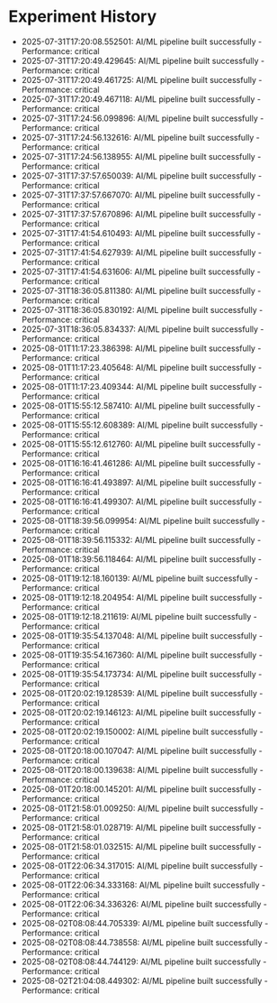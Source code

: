 # Experiment History

- 2025-07-31T17:20:08.552501: AI/ML pipeline built successfully - Performance: critical
- 2025-07-31T17:20:49.429645: AI/ML pipeline built successfully - Performance: critical
- 2025-07-31T17:20:49.461725: AI/ML pipeline built successfully - Performance: critical
- 2025-07-31T17:20:49.467118: AI/ML pipeline built successfully - Performance: critical
- 2025-07-31T17:24:56.099896: AI/ML pipeline built successfully - Performance: critical
- 2025-07-31T17:24:56.132616: AI/ML pipeline built successfully - Performance: critical
- 2025-07-31T17:24:56.138955: AI/ML pipeline built successfully - Performance: critical
- 2025-07-31T17:37:57.650039: AI/ML pipeline built successfully - Performance: critical
- 2025-07-31T17:37:57.667070: AI/ML pipeline built successfully - Performance: critical
- 2025-07-31T17:37:57.670896: AI/ML pipeline built successfully - Performance: critical
- 2025-07-31T17:41:54.610493: AI/ML pipeline built successfully - Performance: critical
- 2025-07-31T17:41:54.627939: AI/ML pipeline built successfully - Performance: critical
- 2025-07-31T17:41:54.631606: AI/ML pipeline built successfully - Performance: critical
- 2025-07-31T18:36:05.811380: AI/ML pipeline built successfully - Performance: critical
- 2025-07-31T18:36:05.830192: AI/ML pipeline built successfully - Performance: critical
- 2025-07-31T18:36:05.834337: AI/ML pipeline built successfully - Performance: critical
- 2025-08-01T11:17:23.386398: AI/ML pipeline built successfully - Performance: critical
- 2025-08-01T11:17:23.405648: AI/ML pipeline built successfully - Performance: critical
- 2025-08-01T11:17:23.409344: AI/ML pipeline built successfully - Performance: critical
- 2025-08-01T15:55:12.587410: AI/ML pipeline built successfully - Performance: critical
- 2025-08-01T15:55:12.608389: AI/ML pipeline built successfully - Performance: critical
- 2025-08-01T15:55:12.612760: AI/ML pipeline built successfully - Performance: critical
- 2025-08-01T16:16:41.461286: AI/ML pipeline built successfully - Performance: critical
- 2025-08-01T16:16:41.493897: AI/ML pipeline built successfully - Performance: critical
- 2025-08-01T16:16:41.499307: AI/ML pipeline built successfully - Performance: critical
- 2025-08-01T18:39:56.099954: AI/ML pipeline built successfully - Performance: critical
- 2025-08-01T18:39:56.115332: AI/ML pipeline built successfully - Performance: critical
- 2025-08-01T18:39:56.118464: AI/ML pipeline built successfully - Performance: critical
- 2025-08-01T19:12:18.160139: AI/ML pipeline built successfully - Performance: critical
- 2025-08-01T19:12:18.204954: AI/ML pipeline built successfully - Performance: critical
- 2025-08-01T19:12:18.211619: AI/ML pipeline built successfully - Performance: critical
- 2025-08-01T19:35:54.137048: AI/ML pipeline built successfully - Performance: critical
- 2025-08-01T19:35:54.167360: AI/ML pipeline built successfully - Performance: critical
- 2025-08-01T19:35:54.173734: AI/ML pipeline built successfully - Performance: critical
- 2025-08-01T20:02:19.128539: AI/ML pipeline built successfully - Performance: critical
- 2025-08-01T20:02:19.146123: AI/ML pipeline built successfully - Performance: critical
- 2025-08-01T20:02:19.150002: AI/ML pipeline built successfully - Performance: critical
- 2025-08-01T20:18:00.107047: AI/ML pipeline built successfully - Performance: critical
- 2025-08-01T20:18:00.139638: AI/ML pipeline built successfully - Performance: critical
- 2025-08-01T20:18:00.145201: AI/ML pipeline built successfully - Performance: critical
- 2025-08-01T21:58:01.009250: AI/ML pipeline built successfully - Performance: critical
- 2025-08-01T21:58:01.028719: AI/ML pipeline built successfully - Performance: critical
- 2025-08-01T21:58:01.032515: AI/ML pipeline built successfully - Performance: critical
- 2025-08-01T22:06:34.317015: AI/ML pipeline built successfully - Performance: critical
- 2025-08-01T22:06:34.333168: AI/ML pipeline built successfully - Performance: critical
- 2025-08-01T22:06:34.336326: AI/ML pipeline built successfully - Performance: critical
- 2025-08-02T08:08:44.705339: AI/ML pipeline built successfully - Performance: critical
- 2025-08-02T08:08:44.738558: AI/ML pipeline built successfully - Performance: critical
- 2025-08-02T08:08:44.744129: AI/ML pipeline built successfully - Performance: critical
- 2025-08-02T21:04:08.449302: AI/ML pipeline built successfully - Performance: critical
